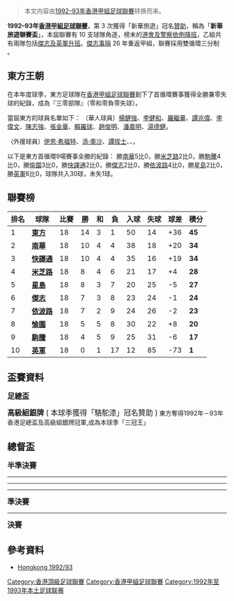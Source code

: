 > 本文内容由[1992–93年香港甲組足球聯賽](https://zh.wikipedia.org/wiki/1992–93年香港甲組足球聯賽)转换而来。


**1992–93年[香港甲組足球聯賽](../Page/香港甲組足球聯賽.md "wikilink")**，第 3 次獲得「新華旅遊」冠名[贊助](https://zh.wikipedia.org/wiki/贊助 "wikilink")，稱為「**新華旅遊聯賽盃**」，本屆聯賽有 10 支球隊角逐，榜末的[港會及](../Page/香港足球會.md "wikilink")[警察依例降班](../Page/警察足球隊.md "wikilink")，乙組共有兩隊包括[傑志及](../Page/傑志體育會.md "wikilink")[英軍升班](https://zh.wikipedia.org/wiki/英軍足球隊 "wikilink")。[傑志事隔](../Page/傑志體育會.md "wikilink") 26 年重返甲組，聯賽採用雙循環三分制 。

## 東方王朝

在本年度球季，東方足球隊在[香港甲組足球聯賽](../Page/香港甲組足球聯賽.md "wikilink")創下了首循環賽事獲得全勝兼零失球的紀錄，成為『三零部隊』（零和零負零失球）。

當屆東方的球員名單如下： （華人球員）[楊健強](https://zh.wikipedia.org/wiki/楊健強 "wikilink")、[李健和](../Page/李健和.md "wikilink")、[羅繼華](../Page/羅繼華.md "wikilink")、[譚兆偉](../Page/譚兆偉.md "wikilink")、[李偉文](../Page/李偉文.md "wikilink")、[陳志強](https://zh.wikipedia.org/wiki/陳志強 "wikilink")、[張金華](https://zh.wikipedia.org/wiki/張金華 "wikilink")、[賴羅球](https://zh.wikipedia.org/wiki/賴羅球 "wikilink")、[趙俊明](../Page/趙俊明.md "wikilink")、[潘嘉明](https://zh.wikipedia.org/wiki/潘嘉明 "wikilink")、[湯德健](https://zh.wikipedia.org/wiki/湯德健 "wikilink")。

（外援球員）[伊恩·希福特](../Page/伊恩·希福特.md "wikilink")、[添·奧沙](https://zh.wikipedia.org/wiki/添·奧沙 "wikilink")、[譚拔士](../Page/譚拔士.md "wikilink")、、。

以下是東方首循環9場賽事全勝的紀錄： 勝[南華](https://zh.wikipedia.org/wiki/南華足球隊 "wikilink")5比0，勝[米芝路](https://zh.wikipedia.org/wiki/保濟足球隊 "wikilink")2比0，勝[駒騰](https://zh.wikipedia.org/wiki/宏輝駒騰 "wikilink")4比0，勝[愉園](../Page/愉園體育會.md "wikilink")3比0，勝[快譯通](../Page/花花足球會.md "wikilink")2比0，勝[傑志](../Page/傑志體育會.md "wikilink")2比0，勝[依波路](../Page/依波路足球隊.md "wikilink")4比0，勝[星島](../Page/星島體育會.md "wikilink")2比0，勝[英軍](https://zh.wikipedia.org/wiki/英軍 "wikilink")6比0，球隊共入30球，未失1球。

## 聯賽榜

| 排名 | 球隊                                                        | 比賽 | 勝  | 和 | 負  | 入球 | 失球 | 球差   | 積分     |
| -- | --------------------------------------------------------- | -- | -- | - | -- | -- | -- | ---- | ------ |
| 1  | **[東方](../Page/東方足球隊.md "wikilink")**                     | 18 | 14 | 3 | 1  | 50 | 14 | \+36 | **45** |
| 2  | **[南華](https://zh.wikipedia.org/wiki/南華足球隊 "wikilink")**  | 18 | 10 | 4 | 4  | 38 | 18 | \+20 | **34** |
| 3  | **[快譯通](../Page/花花足球會.md "wikilink")**                    | 18 | 10 | 4 | 4  | 35 | 16 | \+19 | **34** |
| 4  | **[米芝路](https://zh.wikipedia.org/wiki/保濟足球隊 "wikilink")** | 18 | 8  | 4 | 6  | 21 | 17 | \+4  | **28** |
| 5  | **[星島](../Page/星島體育會.md "wikilink")**                     | 18 | 8  | 3 | 7  | 20 | 25 | \-5  | **27** |
| 6  | **[傑志](../Page/傑志體育會.md "wikilink")**                     | 18 | 7  | 3 | 8  | 23 | 24 | \-1  | **24** |
| 7  | **[依波路](../Page/依波路足球隊.md "wikilink")**                   | 18 | 7  | 2 | 9  | 24 | 26 | \-2  | **23** |
| 8  | **[愉園](../Page/愉園體育會.md "wikilink")**                     | 18 | 5  | 5 | 8  | 30 | 22 | \+8  | **20** |
| 9  | **[駒騰](https://zh.wikipedia.org/wiki/宏輝駒騰 "wikilink")**   | 18 | 4  | 5 | 9  | 25 | 31 | \-6  | **17** |
| 10 | **[英軍](https://zh.wikipedia.org/wiki/英軍足球隊 "wikilink")**  | 18 | 0  | 1 | 17 | 12 | 85 | \-73 | **1**  |

## 盃賽資料

<big>**足總盃**</big>

<big>**高級組銀牌** ( 本球季獲得「駱駝漆」冠名贊助 )</big>  東方奪得1992年－93年香港足總盃及高級組銀牌冠軍,成為本球季「三冠王」

## 總督盃

<big>**半準決賽**</big>

-----

-----

-----

<big>**準決賽**</big>

-----

**<big>決賽</big>**

## 參考資料

  - [Hongkong 1992/93](http://www.rsssf.com/tablesh/hk93.html)

[Category:香港頂級足球聯賽](https://zh.wikipedia.org/wiki/Category:香港頂級足球聯賽 "wikilink") [Category:香港甲組足球聯賽](https://zh.wikipedia.org/wiki/Category:香港甲組足球聯賽 "wikilink") [Category:1992年至1993年本土足球联赛](https://zh.wikipedia.org/wiki/Category:1992年至1993年本土足球联赛 "wikilink")